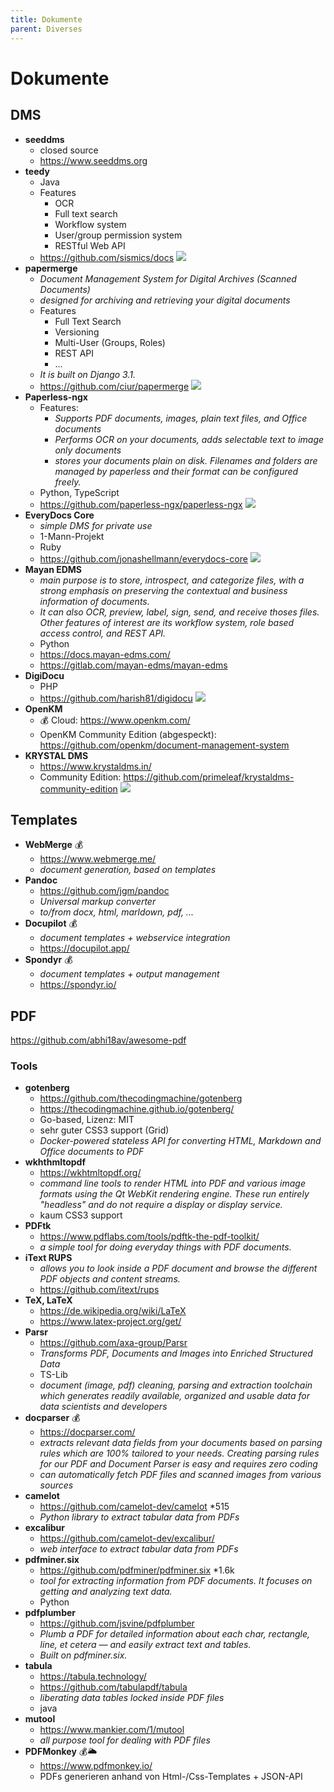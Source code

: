 ```yaml
---
title: Dokumente
parent: Diverses
---
```


# Dokumente

## DMS
- **seeddms**
  - closed source 
  - <https://www.seeddms.org>
- **teedy**
  - Java 
  - Features
    - OCR
    - Full text search
    - Workflow system
    - User/group permission system
    - RESTful Web API  
  - <https://github.com/sismics/docs> <img loading="lazy" src="https://img.shields.io/github/stars/sismics/docs?style=flat-square"/>
- **papermerge**
  - *Document Management System for Digital Archives (Scanned Documents)*
  - *designed for archiving and retrieving your digital documents*
  - Features
    - Full Text Search
    - Versioning
    - Multi-User (Groups, Roles)
    - REST API
    - ... 
  - *It is built on Django 3.1.*
  - <https://github.com/ciur/papermerge> <img loading="lazy" src="https://img.shields.io/github/stars/ciur/papermerge?style=flat-square"/>
- **Paperless-ngx**
  - Features:
    - *Supports PDF documents, images, plain text files, and Office documents*
    - *Performs OCR on your documents, adds selectable text to image only documents*
    - *stores your documents plain on disk. Filenames and folders are managed by paperless and their format can be configured freely.*   
  - Python, TypeScript 
  - <https://github.com/paperless-ngx/paperless-ngx> <img loading="lazy" src="https://img.shields.io/github/stars/paperless-ngx/paperless-ngx?style=flat-square"/>
- **EveryDocs Core**
  - *simple DMS for private use*
  - 1-Mann-Projekt
  - Ruby
  - <https://github.com/jonashellmann/everydocs-core> <img loading="lazy" src="https://img.shields.io/github/stars/jonashellmann/everydocs-core?style=flat-square"/>
- **Mayan EDMS**
  - *main purpose is to store, introspect, and categorize files, with a strong emphasis on preserving the contextual and business information of documents.*
  - *It can also OCR, preview, label, sign, send, and receive thoses files. Other features of interest are its workflow system, role based access control, and REST API.* 
  - Python
  - <https://docs.mayan-edms.com/>
  - <https://gitlab.com/mayan-edms/mayan-edms> 
- **DigiDocu**
  - PHP 
  - <https://github.com/harish81/digidocu> <img loading="lazy" src="https://img.shields.io/github/stars/harish81/digidocu?style=flat-square"/>
- **OpenKM**
  - 💰 Cloud: <https://www.openkm.com/>
  - OpenKM Community Edition (abgespeckt): <https://github.com/openkm/document-management-system>
- **KRYSTAL DMS**
  - <https://www.krystaldms.in/> 
  - Community Edition: <https://github.com/primeleaf/krystaldms-community-edition> <img loading="lazy" src="https://img.shields.io/github/last-commit/primeleaf/krystaldms-community-edition?style=flat-square"/>


## Templates
- **WebMerge** 💰
  - <https://www.webmerge.me/>
  - *document generation, based on templates*
- **Pandoc**
  - <https://github.com/jgm/pandoc>
  - *Universal markup converter*
  - *to/from docx, html, marldown, pdf, ...*
- **Docupilot** 💰
  - *document templates + webservice integration*
  - <https://docupilot.app/>
- **Spondyr** 💰
  - *document templates + output management*
  - <https://spondyr.io/>
  

## PDF
<https://github.com/abhi18av/awesome-pdf>

### Tools
- **gotenberg**
  - <https://github.com/thecodingmachine/gotenberg>
  - <https://thecodingmachine.github.io/gotenberg/>
  - Go-based, Lizenz: MIT
  - sehr guter CSS3 support (Grid)
  - *Docker-powered stateless API for converting HTML, Markdown and Office documents to PDF*
- **wkhthmltopdf**
  - <https://wkhtmltopdf.org/>
  - *command line tools to render HTML into PDF and various image formats using the Qt WebKit rendering engine. These run entirely "headless" and do not require a display or display service.*
  - kaum CSS3 support
- **PDFtk**
  - <https://www.pdflabs.com/tools/pdftk-the-pdf-toolkit/>
  - *a simple tool for doing everyday things with PDF documents.*
- **iText RUPS**
  - *allows you to look inside a PDF document and browse the different PDF objects and content streams.*
  - <https://github.com/itext/rups>
- **TeX, LaTeX**
  - <https://de.wikipedia.org/wiki/LaTeX>
  - <https://www.latex-project.org/get/>
- **Parsr**
  - <https://github.com/axa-group/Parsr>
  - *Transforms PDF, Documents and Images into Enriched Structured Data*
  - TS-Lib
  - *document (image, pdf) cleaning, parsing and extraction toolchain which generates readily available, organized and usable data for data scientists and developers*
- **docparser** 💰
  - <https://docparser.com/>
  - *extracts relevant data fields from your documents based on parsing rules which are 100% tailored to your needs. Creating parsing rules for our PDF and Document Parser is easy and requires zero coding*
  - *can automatically fetch PDF files and scanned images from various sources*
- **camelot**
  - <https://github.com/camelot-dev/camelot> *515
  - *Python library to extract tabular data from PDFs*
- **excalibur**
  - <https://github.com/camelot-dev/excalibur/>
  - *web interface to extract tabular data from PDFs*
- **pdfminer.six**
  - <https://github.com/pdfminer/pdfminer.six> *1.6k
  - *tool for extracting information from PDF documents. It focuses on getting and analyzing text data.*
  - Python
- **pdfplumber**
  - <https://github.com/jsvine/pdfplumber>
  - *Plumb a PDF for detailed information about each char, rectangle, line, et cetera — and easily extract text and tables.*
  - *Built on pdfminer.six.*
- **tabula**
  - <https://tabula.technology/>
  - <https://github.com/tabulapdf/tabula>
  - *liberating data tables locked inside PDF files*
  - java
- **mutool**
  - <https://www.mankier.com/1/mutool>
  - *all purpose tool for dealing with PDF files*
- **PDFMonkey** 💰🌥
  - <https://www.pdfmonkey.io/>
  - PDFs generieren anhand von Html-/Css-Templates + JSON-API
